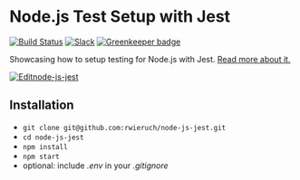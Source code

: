 # Node.js Test Setup with Jest

[![Build Status](https://travis-ci.org/rwieruch/node-js-jest.svg?branch=master)](https://travis-ci.org/rwieruch/node-js-jest) [![Slack](https://slack-the-road-to-learn-react.wieruch.com/badge.svg)](https://slack-the-road-to-learn-react.wieruch.com/) [![Greenkeeper badge](https://badges.greenkeeper.io/rwieruch/node-js-jest.svg)](https://greenkeeper.io/)

Showcasing how to setup testing for Node.js with Jest. [Read more about it.](https://www.robinwieruch.de/node-js-jest)

[![Editnode-js-jest](https://codesandbox.io/static/img/play-codesandbox.svg)](https://codesandbox.io/s/github/rwieruch/node-js-jest/tree/master/?fontsize=14)

## Installation

- `git clone git@github.com:rwieruch/node-js-jest.git`
- `cd node-js-jest`
- `npm install`
- `npm start`
- optional: include _.env_ in your _.gitignore_
